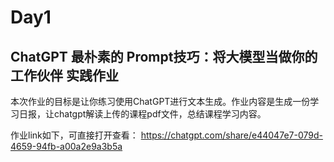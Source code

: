 # Day1

## ChatGPT 最朴素的 Prompt技巧：将大模型当做你的工作伙伴 实践作业

本次作业的目标是让你练习使用ChatGPT进行文本生成。作业内容是生成一份学习日报，让chatgpt解读上传的课程pdf文件，总结课程学习内容。

作业link如下，可直接打开查看：
https://chatgpt.com/share/e44047e7-079d-4659-94fb-a00a2e9a3b5a



